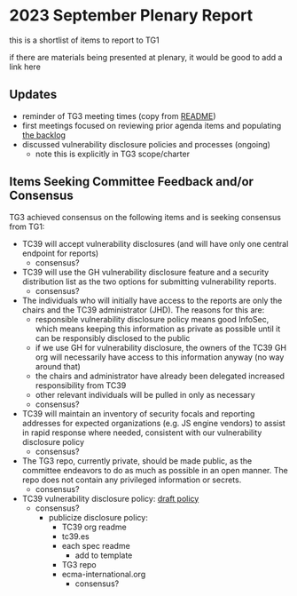 # 2023 September Plenary Report

this is a shortlist of items to report to TG1

if there are materials being presented at plenary, it would be good to add a link here

## Updates

- reminder of TG3 meeting times (copy from [README](/README.md))
- first meetings focused on reviewing prior agenda items and populating [the backlog](/meetings/backlog.md)
- discussed vulnerability disclosure policies and processes (ongoing)
  - note this is explicitly in TG3 scope/charter

## Items Seeking Committee Feedback and/or Consensus

TG3 achieved consensus on the following items and is seeking consensus from TG1:

- TC39 will accept vulnerability disclosures (and will have only one central endpoint for reports)
  - consensus?
- TC39 will use the GH vulnerability disclosure feature and a security distribution list as the two options for submitting vulnerability reports.
  - consensus?
- The individuals who will initially have access to the reports are only the chairs and the TC39 administrator (JHD).  The reasons for this are:
  - responsible vulnerability disclosure policy means good InfoSec, which means keeping this information as private as possible until it can be responsibly disclosed to the public
  - if we use GH for vulnerability disclosure, the owners of the TC39 GH org will necessarily have access to this information anyway (no way around that)
  - the chairs and administrator have already been delegated increased responsibility from TC39
  - other relevant individuals will be pulled in only as necessary
  - consensus?
- TC39 will maintain an inventory of security focals and reporting addresses for expected organizations (e.g. JS engine vendors) to assist in rapid response where needed, consistent with our vulnerability disclosure policy
  - consensus?
- The TG3 repo, currently private, should be made public, as the committee endeavors to do as much as possible in an open manner.  The repo does not contain any privileged information or secrets.
  - consensus?
- TC39 vulnerability disclosure policy: [draft policy](/docs/draft-SECURITY.md)
  - consensus?
    - publicize disclosure policy:
      - TC39 org readme
      - tc39.es
      - each spec readme
        - add to template
      - TG3 repo
      - ecma-international.org
        - consensus?
